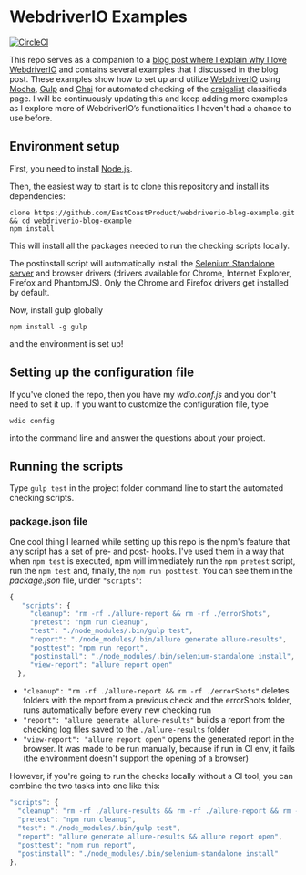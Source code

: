 
# WebdriverIO Examples

[![CircleCI](https://circleci.com/gh/EastCoastProduct/webdriverio-blog-example.svg?style=svg)](https://circleci.com/gh/EastCoastProduct/webdriverio-blog-example)

This repo serves as a companion to a [blog post where I explain why I love WebdriverIO](https://blog.eastcoastproduct.com/webdriverio-why-and-how-to-use-it-for-testing) and contains several examples that I discussed in the blog post. These examples show how to set up and utilize [WebdriverIO](http://webdriver.io/) using [Mocha](https://mochajs.org/), [Gulp](http://gulpjs.com/) and [Chai](http://chaijs.com/) for automated checking of the [craigslist](https://boston.craigslist.org/) classifieds page. I will be continuously updating this and keep adding more examples as I explore more of WebdriverIO’s functionalities I haven't had a chance to use before.

## Environment setup

First, you need to install [Node.js](https://nodejs.org/en/).

Then, the easiest way to start is to clone this repository and install its dependencies:

```
clone https://github.com/EastCoastProduct/webdriverio-blog-example.git && cd webdriverio-blog-example
npm install
```

This will install all the packages needed to run the checking scripts locally.

The postinstall script will automatically install the [Selenium Standalone server](http://www.seleniumhq.org/download/) and browser drivers (drivers available for Chrome, Internet Explorer, Firefox and PhantomJS). Only the Chrome and Firefox drivers get installed by default.

Now, install gulp globally
```
npm install -g gulp
```
and the environment is set up!

## Setting up the configuration file

If you've cloned the repo, then you have my *wdio.conf.js* and you don't need to set it up. If you want to customize the configuration file, type
```
wdio config
```
into the command line and answer the questions about your project.

## Running the scripts

Type ```gulp test``` in the project folder command line to start the automated checking scripts.

### package.json file

One cool thing I learned while setting up this repo is the npm's feature that any script has a set of pre- and post- hooks. I've used them in a way that when ```npm test``` is executed, npm will immediately run the ```npm pretest``` script, run the ```npm test``` and, finally, the ```npm run posttest```. You can see them in the *package.json* file, under ```"scripts"```:

```javascript
{
   "scripts": {
     "cleanup": "rm -rf ./allure-report && rm -rf ./errorShots",
     "pretest": "npm run cleanup",
     "test": "./node_modules/.bin/gulp test",
     "report": "./node_modules/.bin/allure generate allure-results",
     "posttest": "npm run report",
     "postinstall": "./node_modules/.bin/selenium-standalone install",
     "view-report": "allure report open"
  },
```

* ```"cleanup": "rm -rf ./allure-report && rm -rf ./errorShots"``` deletes folders with the report from a previous check and the errorShots folder, runs automatically before every new checking run
* ```"report": "allure generate allure-results"``` builds a report from the checking log files saved to the ```./allure-results``` folder
* ```"view-report": "allure report open"``` opens the generated report in the browser. It was made to be run manually, because if run in CI env, it fails (the environment doesn't support the opening of a browser)

However, if you're going to run the checks locally without a CI tool, you can combine the two tasks into one like this:

```javascript
"scripts": {
  "cleanup": "rm -rf ./allure-results && rm -rf ./allure-report && rm -rf ./errorShots",
  "pretest": "npm run cleanup",
  "test": "./node_modules/.bin/gulp test",
  "report": "allure generate allure-results && allure report open",
  "posttest": "npm run report",
  "postinstall": "./node_modules/.bin/selenium-standalone install"
},
```
